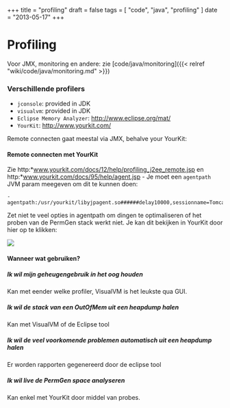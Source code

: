 +++
title = "profiling"
draft = false
tags = [
    "code",
    "java",
    "profiling"
]
date = "2013-05-17"
+++
# Profiling 

Voor JMX, monitoring en andere: zie [code/java/monitoring]({{< relref "wiki/code/java/monitoring.md" >}})

### Verschillende profilers  

  * `jconsole`: provided in JDK
  * `visualvm`: provided in JDK
  * `Eclipse Memory Analyzer`: http://www.eclipse.org/mat/
  * `YourKit`: http://www.yourkit.com/

Remote connecten gaat meestal via JMX, behalve your YourKit:

#### Remote connecten met YourKit 

Zie http:*www.yourkit.com/docs/12/help/profiling_j2ee_remote.jsp en http:*www.yourkit.com/docs/95/help/agent.jsp - Je moet een `agentpath` JVM param meegeven om dit te kunnen doen:

```
-agentpath:/usr/yourkit/libyjpagent.so######delay10000,sessionname=Tomcat
```

Zet niet te veel opties in agentpath om dingen te optimaliseren of het proben van de PermGen stack werkt niet. Je kan dit bekijken in YourKit door hier op te klikken:

<img style='' src='/img//code/java/yourkit.png|'>

#### Wanneer wat gebruiken? 

##### Ik wil mijn geheugengebruik in het oog houden 

Kan met eender welke profiler, VisualVM is het leukste qua GUI.

##### Ik wil de stack van een OutOfMem uit een heapdump halen 

Kan met VisualVM of de Eclipse tool

##### Ik wil de veel voorkomende problemen automatisch uit een heapdump halen 

Er worden rapporten gegenereerd door de eclipse tool

##### Ik wil live de PermGen space analyseren 

Kan enkel met YourKit door middel van probes.